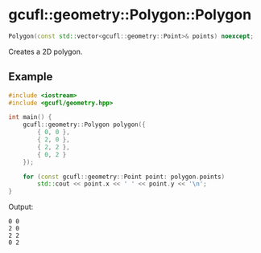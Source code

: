 # gcufl::geometry::Polygon::Polygon
```cpp
Polygon(const std::vector<gcufl::geometry::Point>& points) noexcept;
```
Creates a 2D polygon.
## Example
```cpp
#include <iostream>
#include <gcufl/geometry.hpp>

int main() {
	gcufl::geometry::Polygon polygon({
		{ 0, 0 },
		{ 2, 0 },
		{ 2, 2 },
		{ 0, 2 }
	});

	for (const gcufl::geometry::Point point: polygon.points)
		std::cout << point.x << ' ' << point.y << '\n';
}
```
Output:
```
0 0
2 0
2 2
0 2
```
